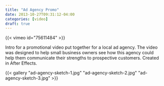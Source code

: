 ```yaml
---
title: "Ad Agency Promo"
date: 2013-10-27T09:31:12-04:00
categories: [video]
draft: true
---
```


{{< vimeo id="75611484" >}}

Intro for a promotional video put together for a local ad agency. The video was designed to help small business owners see how this agency could help them communicate their strengths to prospective customers. Created in After Effects.

{{< gallery "ad-agency-sketch-1.jpg" "ad-agency-sketch-2.jpg" "ad-agency-sketch-3.jpg" >}}